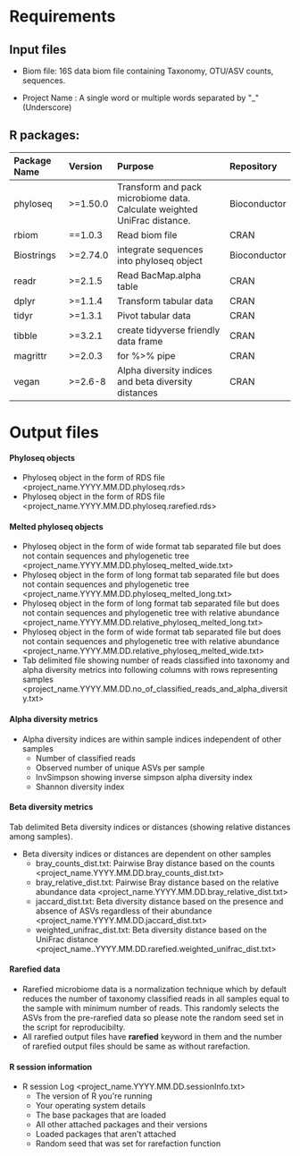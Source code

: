 
# Requirements

## Input files
* Biom file: 16S data biom file containing Taxonomy, OTU/ASV counts, sequences.

* Project Name : A single word or multiple words separated by "_" (Underscore)

## R packages:
| Package Name | Version | Purpose  | Repository
|:--|:--|:--|:--|
|phyloseq  | >=1.50.0 | Transform and pack microbiome data. Calculate weighted UniFrac distance. | Bioconductor
|rbiom | ==1.0.3 | Read biom file | CRAN|
|Biostrings | >=2.74.0 | integrate sequences into phyloseq object | Bioconductor
|readr  | >=2.1.5 | Read BacMap.alpha table |CRAN
|dplyr  | >=1.1.4 | Transform tabular data |CRAN
|tidyr  | >=1.3.1 | Pivot tabular data  |CRAN
|tibble | >=3.2.1 | create tidyverse friendly data frame |CRAN
|magrittr | >=2.0.3 | for %>% pipe |CRAN
|vegan | >=2.6-8 | Alpha diversity indices and beta diversity distances| CRAN


# Output files 

#### Phyloseq objects
- Phyloseq object in the form of RDS file <project_name.YYYY.MM.DD.phyloseq.rds>
- Phyloseq object in the form of RDS file <project_name.YYYY.MM.DD.phyloseq.rarefied.rds>
#### Melted phyloseq objects
- Phyloseq object in the form of wide format tab separated file but does not contain sequences and phylogenetic tree <project_name.YYYY.MM.DD.phyloseq_melted_wide.txt>
- Phyloseq object in the form of long format tab separated file but does not contain sequences and phylogenetic tree <project_name.YYYY.MM.DD.phyloseq_melted_long.txt>
- Phyloseq object in the form of long format tab separated file but does not contain sequences and phylogenetic tree with relative abundance <project_name.YYYY.MM.DD.relative_phyloseq_melted_long.txt>
- Phyloseq object in the form of wide format tab separated file but does not contain sequences and phylogenetic tree with relative abundance <project_name.YYYY.MM.DD.relative_phyloseq_melted_wide.txt>
- Tab delimited file showing number of reads classified into taxonomy and alpha diversity metrics into following columns with rows representing samples <project_name.YYYY.MM.DD.no_of_classified_reads_and_alpha_diversity.txt>
#### Alpha diversity metrics
- Alpha diversity indices are within sample indices independent of other samples
	- Number of classified reads 
	- Observed number of unique ASVs per sample 
	- InvSimpson showing inverse simpson alpha diversity index
	- Shannon diversity index
#### Beta diversity metrics
 Tab delimited Beta diversity indices or distances (showing relative distances among samples).
- Beta diversity indices or distances are dependent on other samples
	- bray_counts_dist.txt: Pairwise Bray distance based on the counts  <project_name.YYYY.MM.DD.bray_counts_dist.txt>
	- bray_relative_dist.txt: Pairwise Bray distance based on the relative abundance data <project_name.YYYY.MM.DD.bray_relative_dist.txt>
	- jaccard_dist.txt: Beta diversity distance based on the presence and absence of ASVs regardless of their abundance <project_name.YYYY.MM.DD.jaccard_dist.txt>
	- weighted_unifrac_dist.txt: Beta diversity distance based on the UniFrac distance <project_name..YYYY.MM.DD.rarefied.weighted_unifrac_dist.txt>

####  Rarefied data
- Rarefied microbiome data is a normalization technique which by default reduces the number of taxonomy classified reads in all samples equal to the sample with minimum number of reads. This randomly selects the ASVs from the pre-rarefied data so please note the random seed set in the script for reproducibilty.
- All rarefied output files have **rarefied** keyword in them and the number of rarefied output files should be same as without rarefaction.

#### R session information
-  R session Log <project_name.YYYY.MM.DD.sessionInfo.txt>
	- The version of R you're running
	- Your operating system details
	- The base packages that are loaded
	- All other attached packages and their versions
	- Loaded packages that aren't attached
	- Random seed that was set for rarefaction function 

